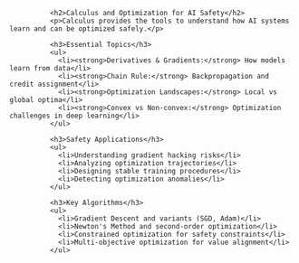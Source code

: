 
              <h2>Calculus and Optimization for AI Safety</h2>
              <p>Calculus provides the tools to understand how AI systems learn and can be optimized safely.</p>
              
              <h3>Essential Topics</h3>
              <ul>
                <li><strong>Derivatives & Gradients:</strong> How models learn from data</li>
                <li><strong>Chain Rule:</strong> Backpropagation and credit assignment</li>
                <li><strong>Optimization Landscapes:</strong> Local vs global optima</li>
                <li><strong>Convex vs Non-convex:</strong> Optimization challenges in deep learning</li>
              </ul>
              
              <h3>Safety Applications</h3>
              <ul>
                <li>Understanding gradient hacking risks</li>
                <li>Analyzing optimization trajectories</li>
                <li>Designing stable training procedures</li>
                <li>Detecting optimization anomalies</li>
              </ul>
              
              <h3>Key Algorithms</h3>
              <ul>
                <li>Gradient Descent and variants (SGD, Adam)</li>
                <li>Newton's Method and second-order optimization</li>
                <li>Constrained optimization for safety constraints</li>
                <li>Multi-objective optimization for value alignment</li>
              </ul>
            